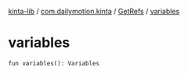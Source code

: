 [kinta-lib](../../index.md) / [com.dailymotion.kinta](../index.md) / [GetRefs](index.md) / [variables](./variables.md)

# variables

`fun variables(): Variables`